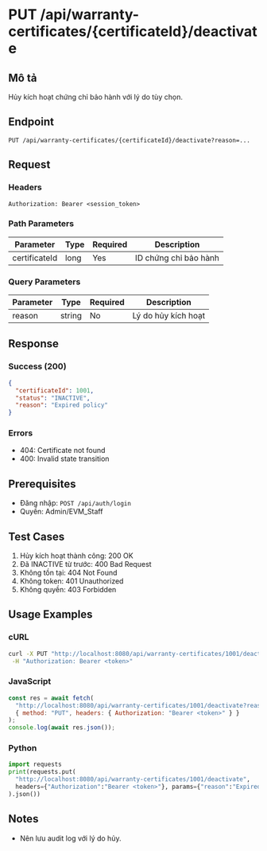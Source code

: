 # PUT /api/warranty-certificates/{certificateId}/deactivate

## Mô tả

Hủy kích hoạt chứng chỉ bảo hành với lý do tùy chọn.

## Endpoint

```
PUT /api/warranty-certificates/{certificateId}/deactivate?reason=...
```

## Request

### Headers

```
Authorization: Bearer <session_token>
```

### Path Parameters

| Parameter     | Type | Required | Description           |
| ------------- | ---- | -------- | --------------------- |
| certificateId | long | Yes      | ID chứng chỉ bảo hành |

### Query Parameters

| Parameter | Type   | Required | Description         |
| --------- | ------ | -------- | ------------------- |
| reason    | string | No       | Lý do hủy kích hoạt |

## Response

### Success (200)

```json
{
  "certificateId": 1001,
  "status": "INACTIVE",
  "reason": "Expired policy"
}
```

### Errors

- 404: Certificate not found
- 400: Invalid state transition

## Prerequisites

- Đăng nhập: `POST /api/auth/login`
- Quyền: Admin/EVM_Staff

## Test Cases

1. Hủy kích hoạt thành công: 200 OK
2. Đã INACTIVE từ trước: 400 Bad Request
3. Không tồn tại: 404 Not Found
4. Không token: 401 Unauthorized
5. Không quyền: 403 Forbidden

## Usage Examples

### cURL

```bash
curl -X PUT "http://localhost:8080/api/warranty-certificates/1001/deactivate?reason=Expired%20policy" \
 -H "Authorization: Bearer <token>"
```

### JavaScript

```javascript
const res = await fetch(
  "http://localhost:8080/api/warranty-certificates/1001/deactivate?reason=Expired%20policy",
  { method: "PUT", headers: { Authorization: "Bearer <token>" } }
);
console.log(await res.json());
```

### Python

```python
import requests
print(requests.put(
  "http://localhost:8080/api/warranty-certificates/1001/deactivate",
  headers={"Authorization":"Bearer <token>"}, params={"reason":"Expired policy"}
).json())
```

## Notes

- Nên lưu audit log với lý do hủy.
